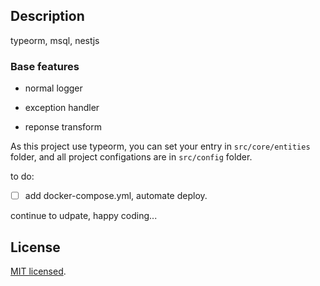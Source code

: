 ## Description

typeorm, msql, nestjs 

### Base features

- normal logger

- exception handler

- reponse transform

As this project use typeorm, you can set your entry in `src/core/entities` folder, and all project configations are in `src/config` folder.



to do:

- [ ] add docker-compose.yml, automate deploy.



continue to udpate, happy coding...

## License

  [MIT licensed](LICENSE).
